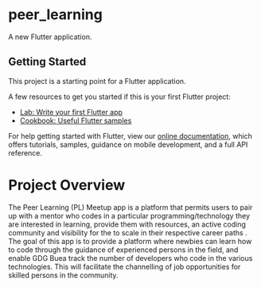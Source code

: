 # peer_learning

A new Flutter application.

## Getting Started

This project is a starting point for a Flutter application.

A few resources to get you started if this is your first Flutter project:

- [Lab: Write your first Flutter app](https://flutter.dev/docs/get-started/codelab)
- [Cookbook: Useful Flutter samples](https://flutter.dev/docs/cookbook)

For help getting started with Flutter, view our
[online documentation](https://flutter.dev/docs), which offers tutorials,
samples, guidance on mobile development, and a full API reference.

# Project Overview

The Peer Learning (PL)  Meetup app is a platform that permits users to pair up with a mentor who codes in a particular programming/technology they are interested in learning, provide them with resources, an active coding community and visibility for the to scale in their respective career paths
. The goal of this app is to provide a platform where newbies can learn how to code through the guidance of experienced persons in the field, and enable GDG Buea track the number of developers who code in the various technologies. This will facilitate the channelling of job opportunities for skilled persons in the community.

